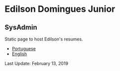 # Edilson Domingues Junior
## SysAdmin

Static page to host Edilson's resumes.


- [Portuguese](https://github.com/edilsondjr/page/blob/master/curriculo_edilson.pdf)
- [English](https://github.com/edilsondjr/page/blob/master/resume_edilson.pdf)

Last Update: February 13, 2019

